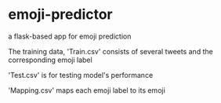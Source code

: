 # emoji-predictor
a flask-based app for emoji prediction

The training data, 'Train.csv' consists of several tweets and the corresponding emoji label

'Test.csv' is for testing model's performance

'Mapping.csv' maps each emoji label to its emoji 
